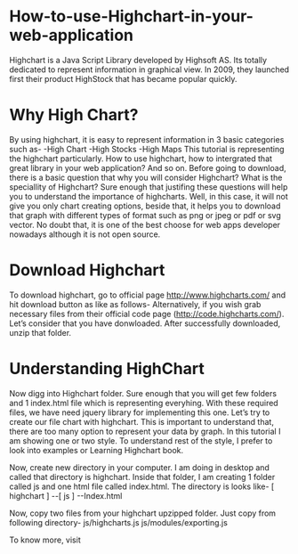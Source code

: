 How-to-use-Highchart-in-your-web-application
============================================

Highchart is a Java Script Library developed by Highsoft AS. Its totally dedicated to represent information in graphical view. In 2009, they launched first their product HighStock that has became popular quickly. 

Why High Chart?
============================================
By using highchart, it is easy to represent information in 3 basic categories such as-
-High Chart
-High Stocks
-High Maps
This tutorial is representing the highchart particularly. How to use highchart, how to intergrated that great library in your web application? And so on.
Before going to download, there is a basic question that why you will consider Highchart? What is the speciallity of Highchart? Sure enough that justifing these questions will help you to understand the importance of highcharts. Well, in this case, it will not give you only chart creating options, beside that, it helps you to download that graph with different types of format such as png or jpeg or pdf or svg vector. No doubt that, it is one of the best choose for web apps developer nowadays although it is not open source. 


Download Highchart
===================
To download highchart, go to official page http://www.highcharts.com/ and hit download button as like as follows-
Alternatively, if you wish grab necessary files from their official code page (http://code.highcharts.com/). Let’s consider that you have donwloaded. After successfully downloaded, unzip that folder. 


Understanding HighChart
=======================
Now digg into Highchart folder. Sure enough that you will get few folders and 1 index.html file which is representing everyhing. With these required files, we have need jquery library for implementing this one. Let’s try to create our file chart with highchart. This is important to understand that, there are too many option to represent your data by graph. In this tutorial I am showing one or two style. To understand rest of the style, I prefer to look into examples or Learning Highchart book. 

Now, create new directory in your computer. I am doing in desktop and called that directory is highchart. Inside that folder, I am creating 1 folder called js and one html file called index.html. The directory is looks like-
[ highchart ]
--[ js ]
--Index.html

Now, copy two files from your highchart upzipped folder. Just copy from following directory-
js/highcharts.js
js/modules/exporting.js



To know more, visit 
